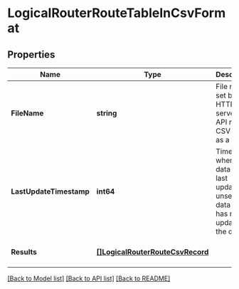 # LogicalRouterRouteTableInCsvFormat

## Properties
Name | Type | Description | Notes
------------ | ------------- | ------------- | -------------
**FileName** | **string** | File name set by HTTP server if API  returns CSV result as a file. | [optional] [default to null]
**LastUpdateTimestamp** | **int64** | Timestamp when the data was last updated; unset if data source has never updated the data. | [optional] [default to null]
**Results** | [**[]LogicalRouterRouteCsvRecord**](LogicalRouterRouteCsvRecord.md) |  | [optional] [default to null]

[[Back to Model list]](../README.md#documentation-for-models) [[Back to API list]](../README.md#documentation-for-api-endpoints) [[Back to README]](../README.md)

